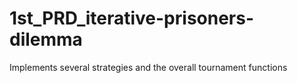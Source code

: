 # 1st_PRD_iterative-prisoners-dilemma
Implements several strategies and the overall tournament functions

